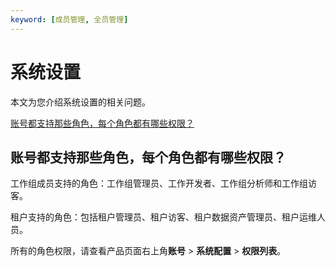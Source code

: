 ```yaml
---
keyword: [成员管理, 全员管理]
---
```


# 系统设置

本文为您介绍系统设置的相关问题。

[账号都支持那些角色，每个角色都有哪些权限？](#section_l4t_jn7_d5p)

## 账号都支持那些角色，每个角色都有哪些权限？

工作组成员支持的角色：工作组管理员、工作开发者、工作组分析师和工作组访客。

租户支持的角色：包括租户管理员、租户访客、租户数据资产管理员、租户运维人员。

所有的角色权限，请查看产品页面右上角**账号** \> **系统配置** \> **权限列表**。

